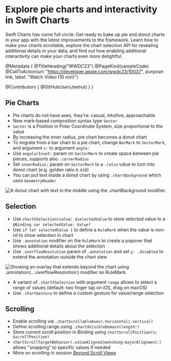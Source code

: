# Explore pie charts and interactivity in Swift Charts

Swift Charts has come full circle: Get ready to bake up pie and donut charts in your app with the latest improvements to the framework. Learn how to make your charts scrollable, explore the chart selection API for revealing additional details in your data, and find out how enabling additional interactivity can make your charts even more delightful. 

@Metadata {
   @TitleHeading("WWDC23")
   @PageKind(sampleCode)
   @CallToAction(url: "https://developer.apple.com/wwdc23/10037", purpose: link, label: "Watch Video (10 min)")

   @Contributors {
      @GitHubUser(Jeehut)
   }
}



## Pie Charts

- Pie charts do not have axes, they're: casual, intuitive, approachable
- New mark-based composition syntax type `Sector`
- `Sector` is a Position in Polar Coordinate System, size proportional to the value
- By increasing the inner radius, pie chart becomes a donut chart
- To migrate from a bar chart to a pie chart, change `BarMark` to `SectorMark`, and argument `x:` to argument `angle:`
- Use `angularInset:` param on `SectorMark` to create space between pie pieces, supports also `.cornerRadius`
- Set `innerRadius:` param on `SectorMark` to a `.ratio` value to turn into donut chart (e.g. golden ratio `0.618`)
- You can put text inside a donut chart by using `.chartBackground` which uses `GeometryReader`

![A donut chart with text in the middle using the `.chartBackground` modifier.][donut]

[donut]: WWDC23-10037-Donut

## Selection

- Use `chartXSelection(value: $selectedValue` to store selected value to a `@Binding var selectedValue: Value?`
- Use `if let selectedValue {` to define a `RuleMark` when the value is non-nil to show selection in chart
- Use `.annotation` modifier on the `RuleMark` to create a popover that shows additional details about the selection
- Use `.overflowResolution` param of `.annotation` and set `y: .disabled` to extend the annotation outside the chart view

![Showing an overlay that extends beyond the chart using `.annotation(...:overflowResolution:)` modifier on `RuleMark`.][selection]

[selection]: WWDC23-10037-Selection

- A variant of `.chartXSelection` with argument `range` allows to select a range of values (default: two finger tap on iOS, drag on macOS)
- Use `.chartGesture` to define a custom gesture for value/range selection

## Scrolling

- Enable scrolling via `.chartScrollableAxes(.horizontal|.vertical)`
- Define scrolling range using `.chartXVisibleDomain(length:)`
- Store current scroll position in Binding using `chartScrollPosition(x: $scrollPosition)`
- `chartScrollTargetBehavior(.valueAligned(matching:majorAlignment:)` allows "snapping" to specific values if needed
- More on scrolling in session [Beyond Scroll Views](https://developer.apple.com/videos/play/wwdc2023/10159)
